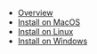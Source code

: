 * [Overview](#overview)
* [Install on MacOS](#macos)
* [Install on Linux](#linux)
* [Install on Windows](#windows)
